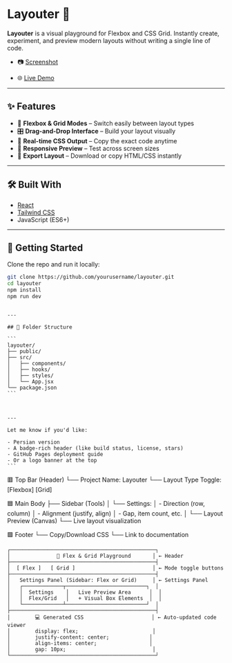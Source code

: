 # Layouter 🎯

**Layouter** is a visual playground for Flexbox and CSS Grid. Instantly create, experiment, and preview modern layouts without writing a single line of code.

- 📷 [Screenshot](./screenshot.png)

- 🌐 [Live Demo](https://yourusername.github.io/layouter)

---

## ✨ Features

- 🔳 **Flexbox & Grid Modes** – Switch easily between layout types
- 🎛️ **Drag-and-Drop Interface** – Build your layout visually
- 📐 **Real-time CSS Output** – Copy the exact code anytime
- 📱 **Responsive Preview** – Test across screen sizes
- 💾 **Export Layout** – Download or copy HTML/CSS instantly

---

## 🛠️ Built With

- [React](https://reactjs.org/)
- [Tailwind CSS](https://tailwindcss.com/)
- JavaScript (ES6+)

---

## 🚀 Getting Started

Clone the repo and run it locally:

```bash
git clone https://github.com/yourusername/layouter.git
cd layouter
npm install
npm run dev
```

````

---

## 📂 Folder Structure

```
layouter/
├── public/
├── src/
│   ├── components/
│   ├── hooks/
│   ├── styles/
│   └── App.jsx
└── package.json
```



---

Let me know if you'd like:

- Persian version
- A badge-rich header (like build status, license, stars)
- GitHub Pages deployment guide
- Or a logo banner at the top
```

````

🟥 Top Bar (Header)
└── Project Name: Layouter
└── Layout Type Toggle: [Flexbox] [Grid]

🟦 Main Body
├── Sidebar (Tools)
│ └── Settings:
│ - Direction (row, column)
│ - Alignment (justify, align)
│ - Gap, item count, etc.
│
└── Layout Preview (Canvas)
└── Live layout visualization

🟩 Footer
└── Copy/Download CSS
└── Link to documentation

```
┌───────────────────────────────────────────────┐
│               🎯 Flex & Grid Playground       │ ← Header
├───────────────────────────────────────────────┤
│  [ Flex ]   [ Grid ]                         │ ← Mode toggle buttons
├───────────────────────────────────────────────┤
│   Settings Panel (Sidebar: Flex or Grid)     │ ← Settings Panel
│   ┌─────────────┬──────────────────────────┐  │
│   │  Settings    │   Live Preview Area      │  │
│   │  Flex/Grid   │   + Visual Box Elements  │  │
│   └─────────────┴──────────────────────────┘  │
├───────────────────────────────────────────────┤
│        💻 Generated CSS                      │ ← Auto-updated code viewer
│        display: flex;                        │
│        justify-content: center;             │
│        align-items: center;                 │
│        gap: 10px;                            │
└───────────────────────────────────────────────┘

```
